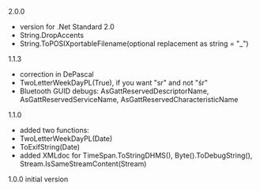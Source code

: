 ﻿

2.0.0
* version for .Net Standard 2.0
* String.DropAccents
* String.ToPOSIXportableFilename(optional replacement as string = "_")

1.1.3
* correction in DePascal
* TwoLetterWeekDayPL(True), if you want "sr" and not "śr"
* Bluetooth GUID debugs: AsGattReservedDescriptorName, AsGattReservedServiceName, AsGattReservedCharacteristicName

1.1.0
* added two functions:
 * TwoLetterWeekDayPL(Date)
 * ToExifString(Date)
* added XMLdoc for TimeSpan.ToStringDHMS(), Byte().ToDebugString(), Stream.IsSameStreamContent(Stream)


1.0.0
 initial version